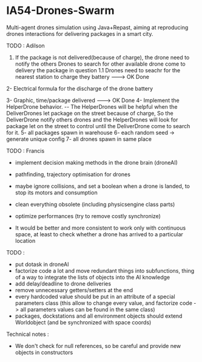 # IA54-Drones-Swarm
Multi-agent drones simulation using Java+Repast, aiming at reproducing drones interactions for delivering packages in a smart city.

TODO : Adilson

1. If the package is not delivered(because of charge), the drone need to notify the others Drones  to search for other available drone come to delivery the package in question
    1.1 Drones need to seachr for the nearest station to charge they battery  ---> OK Done

2- Electrical formula for the discharge of the drone battery

3- Graphic, time/package delivered ---> OK Done
4- Implement the HelperDrone behavior.
  -- The HelperDrones will be helpful when the DeliverDrones let package on the street because of charge, So the DeliverDrone notify others drones and the HelperDrones will look for package let on the street to control until the DeliverDrone come to search for it.
5- all packages spawn in warehouse
6- each random seed -> generate unique config
7- all drones spawn in same place

TODO : Francis
- implement decision making methods in the drone brain (droneAI)
- pathfinding, trajectory optimisation for drones
- maybe ignore collisions, and set a boolean when a drone is landed, to stop its motors and consumption
- clean everything obsolete (including physicsengine class parts)
- optimize performances (try to remove costly synchronize) 

- It would be better and more consistent to work only with continuous space, at least to check whether a drone has arrived to a particular location 

TODO :
- put dotask in droneAI
- factorize code a lot and move redundant things into subfunctions, thing of a way to integrate the lists of objects into the AI knowledge
- add delay/deadline to drone deliveries
- remove unnecessary getters/setters at the end
- every hardcoded value should be put in an attribute of a special parameters class (this allow to change every value, and factorize code -> all parameters values can be found in the same class)
- packages, dockstations and all environment objects should extend Worldobject (and be synchronized with space coords)


Technical notes :
- We don't check for null references, so be careful and provide new objects in constructors
